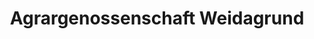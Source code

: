 ---
title: "Agrargenossenschaft Weidagrund"
url: /zeulenroda-triebes/agrargenossenschaft-weidagrund/
shop: Metzgerei
---